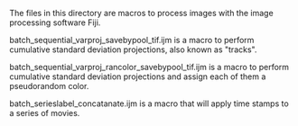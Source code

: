 The files in this directory are macros to process images with the image processing software Fiji.

batch_sequential_varproj_savebypool_tif.ijm is a macro to perform cumulative standard deviation projections, also known as "tracks". 

batch_sequential_varproj_rancolor_savebypool_tif.ijm is a macro to perform cumulative standard deviation projections 
and assign each of them a pseudorandom color. 

batch_serieslabel_concatanate.ijm is a macro that will apply time stamps to a series of movies.
